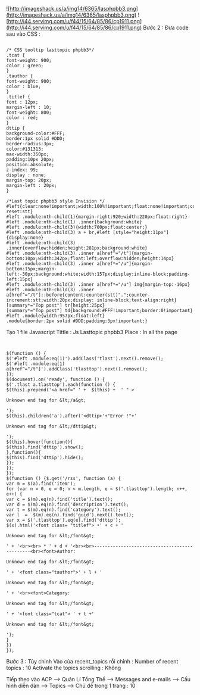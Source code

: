 ![http://imageshack.us/a/img14/6365/lasphpbb3.png](http://imageshack.us/a/img14/6365/lasphpbb3.png)
![http://i44.servimg.com/u/f44/15/64/85/86/cp1911.png](http://i44.servimg.com/u/f44/15/64/85/86/cp1911.png)
Bước 2 :
Đưa code sau vào CSS :

```

/* CSS tooltip lasttopic phpbb3*/
.tcat {
font-weight: 900;
color : green;
}
.tauthor {
font-weight: 900;
color : blue;
}
.titlef {
font : 12px;
margin-left : 10;
font-weight: 800;
color : red;
}
dttip {
background-color:#FFF;
border:1px solid #DDD;
border-radius:3px;
color:#131313;
max-width:350px;
padding:10px 20px;
position:absolute;
z-index: 99;
display : none;
margin-top: 20px;
margin-left : 20px;
}

/*Last topic phpbb3 style Invision */
#left{clear:none!important;width:100%!important;float:none!important;counter-reset:stt}
#left .module:nth-child(1){margin-right:920;width:220px;float:right}
#left .module:nth-child(1) .inner{background:white}
#left .module:nth-child(3){width:700px;float:center;}
#left .module:nth-child(3) a + br,#left [style="height:11px"]{display:none}
#left .module:nth-child(3) .inner{overflow:hidden;height:281px;background:white}
#left .module:nth-child(3) .inner a[href^="/t"]{margin-bottom:10px;width:342px;float:left;overflow:hidden;height:14px}
#left .module:nth-child(3) .inner a[href*="/u"]{margin-bottom:15px;margin-left:-30px;background:white;width:157px;display:inline-block;padding-left:15px}
#left .module:nth-child(3) .inner a[href*="/u"] img{margin-top:-16px}
#left .module:nth-child(3) .inner a[href^="/t"]::before{content:counter(stt)".";counter-increment:stt;width:20px;display: inline-block;text-align:right}
[summary*="Top post"] tr{height:25px}
[summary*="Top post"] td{background:#FFF!important;border:0!important}
#left .module{width:957px;float:left}
.module{border:2px solid #DDD;padding:3px!important;}

```

Tạo 1 file Javascript
Tittle : Js Lasttopic phpbb3
Place : In all the page

```


$(function () {
$('#left .module:eq(1)').addClass('tlast').next().remove();
$('#left .module:eq(1) a[href^="/t"]').addClass('tlasttop').next().remove();
});
$(document).on('ready', function () {
$('.tlast a.tlasttop').each(function () {
$(this).prepend('<a href=" ' +  $(this) +  ' " >

Unknown end tag for &lt;/a&gt;

');
$(this).children('a').after('<dttip>'+"Error !"+'

Unknown end tag for &lt;/dttip&gt;

');
$(this).hover(function(){
$(this).find('dttip').show();
},function(){
$(this).find('dttip').hide();
});
});
});
$(function () {$.get('/rss', function (a) {
var m = $(a).find('item');
for (var n = 0, e = 0; n < m.length, e < $('.tlasttop').length; n++, e++) {
var c = $(m).eq(n).find('title').text();
var d = $(m).eq(n).find('description').text();
var t = $(m).eq(n).find('category').text();
var l  =  $(m).eq(n).find('guid').next().text();
var x = $('.tlasttop').eq(e).find('dttip');
$(x).html('<font class= "titlef"> •' + c + '

Unknown end tag for &lt;/font&gt;

' + '<br><br> * ' + d + '<br><br>----------------------------------------------<br><font>Author: 

Unknown end tag for &lt;/font&gt;

' + '<font class="tauthor">' + l + '

Unknown end tag for &lt;/font&gt;

' + '<br><font>Category: 

Unknown end tag for &lt;/font&gt;

' + '<font class="tcat"> ' + t +'

Unknown end tag for &lt;/font&gt;

');
}
})
});

```
Bước 3 : Tùy chỉnh
Vào của recent\_topics rồi chỉnh :
Number of recent topics : 10
Activate the topics scrolling : Không

Tiếp theo vào ACP --> Quản Lí Tổng Thể --> Messages and e-mails --> Cấu hình diễn đàn --> Topics --> Chủ đề trong 1 trang : 10
